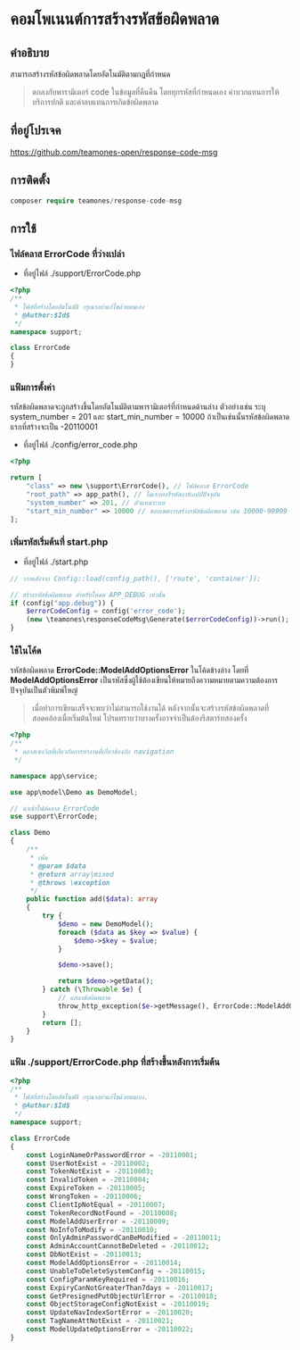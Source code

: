 # คอมโพเนนต์การสร้างรหัสข้อผิดพลาด

## คำอธิบาย

สามารถสร้างรหัสข้อผิดพลาดโดยอัตโนมัติตามกฎที่กำหนด

> ตกลงกับพารามิเตอร์ code ในข้อมูลที่คืนคืน โดยทุกรหัสที่กำหนดเอง ค่าบวกแทนการให้บริการปกติ และค่าลบแทนการเกิดข้อผิดพลาด

## ที่อยู่โปรเจค

https://github.com/teamones-open/response-code-msg

## การติดตั้ง

```php
composer require teamones/response-code-msg
```

## การใช้

### ไฟล์คลาส ErrorCode ที่ว่างเปล่า

- ที่อยู่ไฟล์ ./support/ErrorCode.php

```php
<?php
/**
 * ไฟล์ที่สร้างโดยอัตโนมัติ กรุณาอย่าแก้ไขด้วยตนเอง
 * @Author:$Id$
 */
namespace support;

class ErrorCode
{
}
```

### แฟ้มการตั้งค่า

รหัสข้อผิดพลาดจะถูกสร้างขึ้นโดยอัตโนมัติตามพารามิเตอร์ที่กำหนดด้านล่าง ตัวอย่างเช่น ระบุ system_number = 201 และ start_min_number = 10000 ถ้าเป็นเช่นนั้นรหัสข้อผิดพลาดแรกที่สร้างจะเป็น -20110001

- ที่อยู่ไฟล์ ./config/error_code.php

```php
<?php

return [
    "class" => new \support\ErrorCode(), // ไฟล์คลาส ErrorCode
    "root_path" => app_path(), // ไดเรกทอรีรหัสอาร์เอปป์ปัจจุบัน
    "system_number" => 201, // ตัวแทนระบบ
    "start_min_number" => 10000 // ขอบเขตการสร้างรหัสข้อผิดพลาด เช่น 10000-99999
];
```

### เพิ่มรหัสเริ่มต้นที่ start.php

- ที่อยู่ไฟล์ ./start.php

```php
// วางหลังจาก Config::load(config_path(), ['route', 'container']);

// สร้างรหัสข้อผิดพลาด สำหรับโหมด APP_DEBUG เท่านั้น
if (config("app.debug")) {
    $errorCodeConfig = config('error_code');
    (new \teamones\responseCodeMsg\Generate($errorCodeConfig))->run();
}
```

### ใช้ในโค้ด

รหัสข้อผิดพลาด **ErrorCode::ModelAddOptionsError** ในโค้ดข้างล่าง โดยที่ **ModelAddOptionsError** เป็นรหัสซึ่งผู้ใช้ต้องเขียนให้หมายถึงความหมายตามความต้องการปัจจุบันเป็นตัวพิมพ์ใหญ่

> เมื่อทำการเขียนเสร็จจะพบว่าไม่สามารถใช้งานได้ หลังจากนั้นจะสร้างรหัสข้อผิดพลาดที่สอดคล้องเมื่อเริ่มต้นใหม่ โปรดทราบว่าบางครั้งอาจจำเป็นต้องรีสตาร์ทสองครั้ง

```php
<?php
/**
 * คลาสเซอวิสที่เกี่ยวกับการทำงานที่เกี่ยวข้องกับ navigation
 */

namespace app\service;

use app\model\Demo as DemoModel;

// นำเข้าไฟล์คลาส ErrorCode
use support\ErrorCode;

class Demo
{
    /**
     * เพิ่ม
     * @param $data
     * @return array|mixed
     * @throws \exception
     */
    public function add($data): array
    {
        try {
            $demo = new DemoModel();
            foreach ($data as $key => $value) {
                $demo->$key = $value;
            }

            $demo->save();

            return $demo->getData();
        } catch (\Throwable $e) {
            // แสดงข้อผิดพลาด
            throw_http_exception($e->getMessage(), ErrorCode::ModelAddOptionsError);
        }
        return [];
    }
}
```

### แฟ้ม ./support/ErrorCode.php ที่สร้างขึ้นหลังการเริ่มต้น

```php
<?php
/**
 * ไฟล์ที่สร้างโดยอัตโนมัติ กรุณาอย่าแก้ไขด้วยตนเอง.
 * @Author:$Id$
 */
namespace support;

class ErrorCode
{
    const LoginNameOrPasswordError = -20110001;
    const UserNotExist = -20110002;
    const TokenNotExist = -20110003;
    const InvalidToken = -20110004;
    const ExpireToken = -20110005;
    const WrongToken = -20110006;
    const ClientIpNotEqual = -20110007;
    const TokenRecordNotFound = -20110008;
    const ModelAddUserError = -20110009;
    const NoInfoToModify = -20110010;
    const OnlyAdminPasswordCanBeModified = -20110011;
    const AdminAccountCannotBeDeleted = -20110012;
    const DbNotExist = -20110013;
    const ModelAddOptionsError = -20110014;
    const UnableToDeleteSystemConfig = -20110015;
    const ConfigParamKeyRequired = -20110016;
    const ExpiryCanNotGreaterThan7days = -20110017;
    const GetPresignedPutObjectUrlError = -20110018;
    const ObjectStorageConfigNotExist = -20110019;
    const UpdateNavIndexSortError = -20110020;
    const TagNameAttNotExist = -20110021;
    const ModelUpdateOptionsError = -20110022;
}
```
